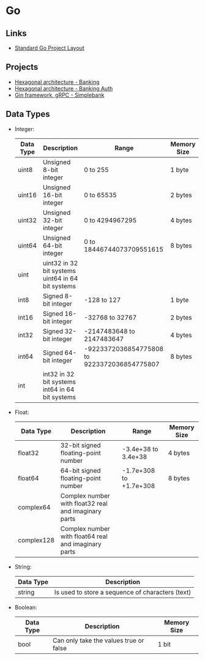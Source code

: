 # Go

## Links

- [Standard Go Project Layout](https://github.com/golang-standards/project-layout)

## Projects

- [Hexagonal architecture - Banking](https://github.com/ashishjuyal/banking)
- [Hexagonal architecture - Banking Auth](https://github.com/ashishjuyal/banking-auth)
- [Gin framework, gRPC - Simplebank](https://github.com/techschool/simplebank)

## Data Types

- Integer:

  | Data Type | Description                                            | Range                                       | Memory Size |
  | --------- | ------------------------------------------------------ | ------------------------------------------- | ----------- |
  | uint8     | Unsigned 8-bit integer                                 | 0 to 255                                    | 1 byte      |
  | uint16    | Unsigned 16-bit integer                                | 0 to 65535                                  | 2 bytes     |
  | uint32    | Unsigned 32-bit integer                                | 0 to 4294967295                             | 4 bytes     |
  | uint64    | Unsigned 64-bit integer                                | 0 to 18446744073709551615                   | 8 bytes     |
  | uint      | uint32 in 32 bit systems<br />uint64 in 64 bit systems |                                             |             |
  | int8      | Signed 8-bit integer                                   | -128 to 127                                 | 1 byte      |
  | int16     | Signed 16-bit integer                                  | -32768 to 32767                             | 2 bytes     |
  | int32     | Signed 32-bit integer                                  | -2147483648 to 2147483647                   | 4 bytes     |
  | int64     | Signed 64-bit integer                                  | -9223372036854775808 to 9223372036854775807 | 8 bytes     |
  | int       | int32 in 32 bit systems<br />int64 in 64 bit systems   |                                             |             |
- Float:

  | Data Type  | Description                                          | Range                  | Memory Size |
  | ---------- | ---------------------------------------------------- | ---------------------- | ----------- |
  | float32    | 32-bit signed floating-point number                  | -3.4e+38 to 3.4e+38    | 4 bytes     |
  | float64    | 64-bit signed floating-point number                  | -1.7e+308 to +1.7e+308 | 8 bytes     |
  | complex64  | Complex number with float32 real and imaginary parts |                        |             |
  | complex128 | Complex number with float64 real and imaginary parts |                        |             |
- String:

  | Data Type | Description                                      |
  | --------- | ------------------------------------------------ |
  | string    | Is used to store a sequence of characters (text) |
- Boolean:

  | Data Type | Description                            | Memory Size |
  | --------- | -------------------------------------- | ----------- |
  | bool      | Can only take the values true or false | 1 bit       |
